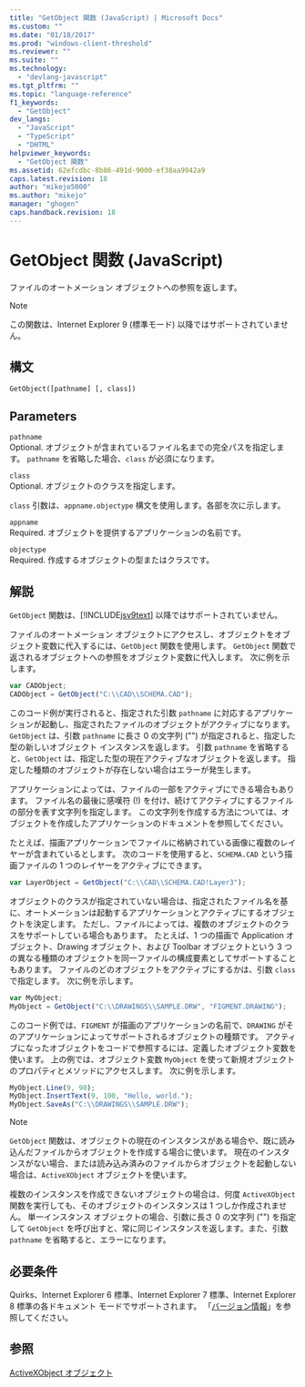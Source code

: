 ```yaml
---
title: "GetObject 関数 (JavaScript) | Microsoft Docs"
ms.custom: ""
ms.date: "01/18/2017"
ms.prod: "windows-client-threshold"
ms.reviewer: ""
ms.suite: ""
ms.technology: 
  - "devlang-javascript"
ms.tgt_pltfrm: ""
ms.topic: "language-reference"
f1_keywords: 
  - "GetObject"
dev_langs: 
  - "JavaScript"
  - "TypeScript"
  - "DHTML"
helpviewer_keywords: 
  - "GetObject 関数"
ms.assetid: 62efcdbc-8b86-491d-9000-ef38aa9942a9
caps.latest.revision: 18
author: "mikejo5000"
ms.author: "mikejo"
manager: "ghogen"
caps.handback.revision: 18
---
```

# GetObject 関数 (JavaScript)
ファイルのオートメーション オブジェクトへの参照を返します。  
  
> [!NOTE]
>  この関数は、Internet Explorer 9 \(標準モード\) 以降ではサポートされていません。  
  
## 構文  
  
```  
GetObject([pathname] [, class])  
```  
  
## Parameters  
 `pathname`  
 Optional.  オブジェクトが含まれているファイル名までの完全パスを指定します。  `pathname` を省略した場合、`class` が必須になります。  
  
 `class`  
 Optional.  オブジェクトのクラスを指定します。  
  
 `class` 引数は、`appname.objectype` 構文を使用します。各部を次に示します。  
  
 `appname`  
 Required.  オブジェクトを提供するアプリケーションの名前です。  
  
 `objectype`  
 Required.  作成するオブジェクトの型またはクラスです。  
  
## 解説  
 `GetObject` 関数は、[!INCLUDE[jsv9text](../../javascript/includes/jsv9text-md.md)] 以降ではサポートされていません。  
  
 ファイルのオートメーション オブジェクトにアクセスし、オブジェクトをオブジェクト変数に代入するには、`GetObject` 関数を使用します。  `GetObject` 関数で返されるオブジェクトへの参照をオブジェクト変数に代入します。  次に例を示します。  
  
```javascript  
var CADObject;  
CADObject = GetObject("C:\\CAD\\SCHEMA.CAD");  
```  
  
 このコード例が実行されると、指定された引数 `pathname` に対応するアプリケーションが起動し、指定されたファイルのオブジェクトがアクティブになります。  `GetObject` は、引数 `pathname` に長さ 0 の文字列 \(""\) が指定されると、指定した型の新しいオブジェクト インスタンスを返します。  引数 `pathname` を省略すると、`GetObject` は、指定した型の現在アクティブなオブジェクトを返します。  指定した種類のオブジェクトが存在しない場合はエラーが発生します。  
  
 アプリケーションによっては、ファイルの一部をアクティブにできる場合もあります。  ファイル名の最後に感嘆符 \(\!\) を付け、続けてアクティブにするファイルの部分を表す文字列を指定します。  この文字列を作成する方法については、オブジェクトを作成したアプリケーションのドキュメントを参照してください。  
  
 たとえば、描画アプリケーションでファイルに格納されている画像に複数のレイヤーが含まれているとします。  次のコードを使用すると、`SCHEMA.CAD` という描画ファイルの 1 つのレイヤーをアクティブにできます。  
  
```javascript  
var LayerObject = GetObject("C:\\CAD\\SCHEMA.CAD!Layer3");  
```  
  
 オブジェクトのクラスが指定されていない場合は、指定されたファイル名を基に、オートメーションは起動するアプリケーションとアクティブにするオブジェクトを決定します。  ただし、ファイルによっては、複数のオブジェクトのクラスをサポートしている場合もあります。  たとえば、1 つの描画で Application オブジェクト、Drawing オブジェクト、および Toolbar オブジェクトという 3 つの異なる種類のオブジェクトを同一ファイルの構成要素としてサポートすることもあります。  ファイルのどのオブジェクトをアクティブにするかは、引数 `class` で指定します。  次に例を示します。  
  
```javascript  
var MyObject;  
MyObject = GetObject("C:\\DRAWINGS\\SAMPLE.DRW", "FIGMENT.DRAWING");  
```  
  
 このコード例では、`FIGMENT` が描画のアプリケーションの名前で、`DRAWING` がそのアプリケーションによってサポートされるオブジェクトの種類です。  アクティブになったオブジェクトをコードで参照するには、定義したオブジェクト変数を使います。  上の例では、オブジェクト変数 `MyObject` を使って新規オブジェクトのプロパティとメソッドにアクセスします。  次に例を示します。  
  
```javascript  
MyObject.Line(9, 90);  
MyObject.InsertText(9, 100, "Hello, world.");  
MyObject.SaveAs("C:\\DRAWINGS\\SAMPLE.DRW");  
```  
  
> [!NOTE]
>  `GetObject` 関数は、オブジェクトの現在のインスタンスがある場合や、既に読み込んだファイルからオブジェクトを作成する場合に使います。  現在のインスタンスがない場合、または読み込み済みのファイルからオブジェクトを起動しない場合は、`ActiveXObject` オブジェクトを使います。  
  
 複数のインスタンスを作成できないオブジェクトの場合は、何度 `ActiveXObject` 関数を実行しても、そのオブジェクトのインスタンスは 1 つしか作成されません。  単一インスタンス オブジェクトの場合、引数に長さ 0 の文字列 \(""\) を指定して `GetObject` を呼び出すと、常に同じインスタンスを返します。また、引数 `pathname` を省略すると、エラーになります。  
  
## 必要条件  
 Quirks、Internet Explorer 6 標準、Internet Explorer 7 標準、Internet Explorer 8 標準の各ドキュメント モードでサポートされます。  「[バージョン情報](../../javascript/reference/javascript-version-information.md)」を参照してください。  
  
## 参照  
 [ActiveXObject オブジェクト](../../javascript/reference/activexobject-object-javascript.md)